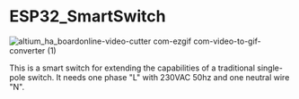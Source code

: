 # ESP32_SmartSwitch

![altium_ha_boardonline-video-cutter com-ezgif com-video-to-gif-converter (1)](https://github.com/user-attachments/assets/104ded6e-9e0b-48da-a35c-b599b5ebdeac)

This is a smart switch for extending the capabilities of a traditional single-pole switch.
It needs one phase "L" with 230VAC 50hz and one neutral wire "N".

